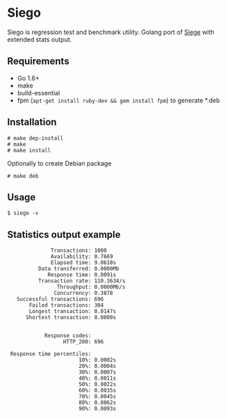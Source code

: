 Siego
=====

Siego is regression test and benchmark utility. Golang port of [Siege](https://github.com/JoeDog/siege) with extended stats output.

## Requirements

 * Go 1.6+
 * make
 * build-essential
 * fpm (`apt-get install ruby-dev && gem install fpm`) to generate *.deb

## Installation

    # make dep-install
	# make
	# make install

Optionally to create Debian package

	# make deb
	
## Usage

	$ siego -v
	
## Statistics output example

                  Transactions: 1000
                  Availability: 0.7669
                  Elapsed time: 9.0610s
              Data transferred: 0.0000Mb
                 Response time: 0.0091s
              Transaction rate: 110.3634/s
                    Throughput: 0.0000Mb/s
                   Concurrency: 0.3878
       Successful transactions: 696
           Failed transactions: 304
           Longest transaction: 0.0147s
          Shortest transaction: 0.0000s
    

                Response codes: 
                      HTTP_200: 696
    
     Response time percentiles: 
                           10%: 0.0002s
                           20%: 0.0004s
                           30%: 0.0007s
                           40%: 0.0011s
                           50%: 0.0022s
                           60%: 0.0035s
                           70%: 0.0045s
                           80%: 0.0062s
                           90%: 0.0093s